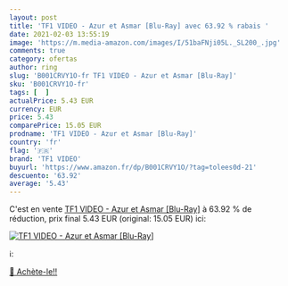 ```yaml
---
layout: post
title: 'TF1 VIDEO - Azur et Asmar [Blu-Ray] avec 63.92 % rabais '
date: 2021-02-03 13:55:19
image: 'https://m.media-amazon.com/images/I/51baFNji05L._SL200_.jpg'
comments: true
category: ofertas
author: ring
slug: 'B001CRVY1O-fr TF1 VIDEO - Azur et Asmar [Blu-Ray]'
sku: 'B001CRVY1O-fr'
tags: [  ]
actualPrice: 5.43 EUR
currency: EUR
price: 5.43
comparePrice: 15.05 EUR
prodname: 'TF1 VIDEO - Azur et Asmar [Blu-Ray]'
country: 'fr'
flag: '🇫🇷'
brand: 'TF1 VIDEO'
buyurl: 'https://www.amazon.fr/dp/B001CRVY1O/?tag=tolees0d-21'
descuento: '63.92'
average: '5.43'
---
```


C'est en vente [TF1 VIDEO - Azur et Asmar [Blu-Ray]](https://www.amazon.fr/dp/B001CRVY1O/?tag=tolees0d-21)  à  63.92 % de réduction, prix final  5.43 EUR (original: 15.05 EUR) ici:

[![TF1 VIDEO - Azur et Asmar [Blu-Ray]](https://m.media-amazon.com/images/I/51baFNji05L._SL200_.jpg)](https://www.amazon.fr/dp/B001CRVY1O/?tag=tolees0d-21)

ℹ️:


[🛒 Achète-le!!](https://www.amazon.fr/dp/B001CRVY1O/?tag=tolees0d-21)

